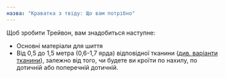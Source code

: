```yaml
---
назва: "Краватка з твіду: Що вам потрібно"
---
```


Щоб зробити Трейвон, вам знадобиться наступне:

- Основні матеріали для шиття
- Від 0,5 до 1,5 метра (0,6-1,7 ярда) відповідної тканини ([див. варіанти тканини](/docs/patterns/trayvon/fabric)), залежно від того, чи будете ви кроїти по нахилу, по дотичній або поперечній дотичній.

